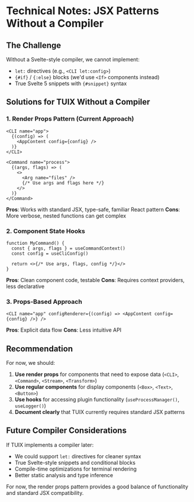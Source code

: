# Technical Notes: JSX Patterns Without a Compiler

## The Challenge

Without a Svelte-style compiler, we cannot implement:
- `let:` directives (e.g., `<CLI let:config>`)
- `{#if}` / `{:else}` blocks (we'd use `<If>` components instead)
- True Svelte 5 snippets with `{#snippet}` syntax

## Solutions for TUIX Without a Compiler

### 1. Render Props Pattern (Current Approach)
```tsx
<CLI name="app">
  {(config) => (
    <AppContent config={config} />
  )}
</CLI>

<Command name="process">
  {(args, flags) => (
    <>
      <Arg name="files" />
      {/* Use args and flags here */}
    </>
  )}
</Command>
```

**Pros**: Works with standard JSX, type-safe, familiar React pattern
**Cons**: More verbose, nested functions can get complex

### 2. Component State Hooks
```tsx
function MyCommand() {
  const { args, flags } = useCommandContext()
  const config = useCliConfig()
  
  return <>{/* Use args, flags, config */}</>
}
```

**Pros**: Clean component code, testable
**Cons**: Requires context providers, less declarative

### 3. Props-Based Approach
```tsx
<CLI name="app" configRenderer={(config) => <AppContent config={config} />} />
```

**Pros**: Explicit data flow
**Cons**: Less intuitive API

## Recommendation

For now, we should:
1. **Use render props** for components that need to expose data (`<CLI>`, `<Command>`, `<Stream>`, `<Transform>`)
2. **Use regular components** for display components (`<Box>`, `<Text>`, `<Button>`)
3. **Use hooks** for accessing plugin functionality (`useProcessManager()`, `useLogger()`)
4. **Document clearly** that TUIX currently requires standard JSX patterns

## Future Compiler Considerations

If TUIX implements a compiler later:
- We could support `let:` directives for cleaner syntax
- True Svelte-style snippets and conditional blocks
- Compile-time optimizations for terminal rendering
- Better static analysis and type inference

For now, the render props pattern provides a good balance of functionality and standard JSX compatibility.